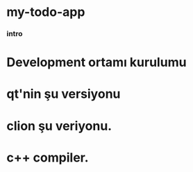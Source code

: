 # my-todo-app

### intro

# Development ortamı kurulumu

# qt'nin şu versiyonu
# clion şu veriyonu.
# c++ compiler.

